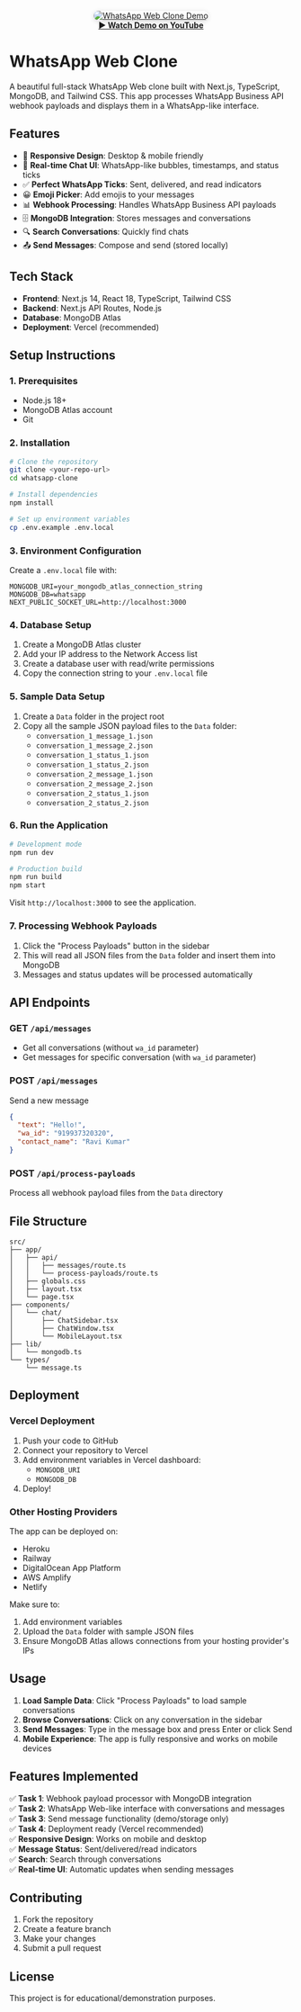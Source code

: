 <!-- YouTube Demo -->
<p align="center">
  <a href="https://youtu.be/Suy5ZpGdd1g" target="_blank">
    <img src="https://img.youtube.com/vi/Suy5ZpGdd1g/maxresdefault.jpg" alt="WhatsApp Web Clone Demo" style="border-radius:12px;max-width:100%;box-shadow:0 2px 8px rgba(0,0,0,0.15);">
  </a>
  <br>
  <a href="https://youtu.be/Suy5ZpGdd1g" target="_blank"><b>▶️ Watch Demo on YouTube</b></a>
</p>

# WhatsApp Web Clone

A beautiful full-stack WhatsApp Web clone built with Next.js, TypeScript, MongoDB, and Tailwind CSS. This app processes WhatsApp Business API webhook payloads and displays them in a WhatsApp-like interface.

## Features

- 📱 **Responsive Design**: Desktop & mobile friendly
- 💬 **Real-time Chat UI**: WhatsApp-like bubbles, timestamps, and status ticks
- ✅ **Perfect WhatsApp Ticks**: Sent, delivered, and read indicators
- 😀 **Emoji Picker**: Add emojis to your messages
- 📊 **Webhook Processing**: Handles WhatsApp Business API payloads
- 🗄️ **MongoDB Integration**: Stores messages and conversations
- 🔍 **Search Conversations**: Quickly find chats
- 📤 **Send Messages**: Compose and send (stored locally)

## Tech Stack

- **Frontend**: Next.js 14, React 18, TypeScript, Tailwind CSS
- **Backend**: Next.js API Routes, Node.js
- **Database**: MongoDB Atlas
- **Deployment**: Vercel (recommended)

## Setup Instructions

### 1. Prerequisites

- Node.js 18+ 
- MongoDB Atlas account
- Git

### 2. Installation

```bash
# Clone the repository
git clone <your-repo-url>
cd whatsapp-clone

# Install dependencies
npm install

# Set up environment variables
cp .env.example .env.local
```

### 3. Environment Configuration

Create a `.env.local` file with:

```env
MONGODB_URI=your_mongodb_atlas_connection_string
MONGODB_DB=whatsapp
NEXT_PUBLIC_SOCKET_URL=http://localhost:3000
```

### 4. Database Setup

1. Create a MongoDB Atlas cluster
2. Add your IP address to the Network Access list
3. Create a database user with read/write permissions
4. Copy the connection string to your `.env.local` file

### 5. Sample Data Setup

1. Create a `Data` folder in the project root
2. Copy all the sample JSON payload files to the `Data` folder:
   - `conversation_1_message_1.json`
   - `conversation_1_message_2.json`  
   - `conversation_1_status_1.json`
   - `conversation_1_status_2.json`
   - `conversation_2_message_1.json`
   - `conversation_2_message_2.json`
   - `conversation_2_status_1.json`
   - `conversation_2_status_2.json`

### 6. Run the Application

```bash
# Development mode
npm run dev

# Production build
npm run build
npm start
```

Visit `http://localhost:3000` to see the application.

### 7. Processing Webhook Payloads

1. Click the "Process Payloads" button in the sidebar
2. This will read all JSON files from the `Data` folder and insert them into MongoDB
3. Messages and status updates will be processed automatically

## API Endpoints

### GET `/api/messages`
- Get all conversations (without `wa_id` parameter)
- Get messages for specific conversation (with `wa_id` parameter)

### POST `/api/messages`
Send a new message
```json
{
  "text": "Hello!",
  "wa_id": "919937320320",
  "contact_name": "Ravi Kumar"
}
```

### POST `/api/process-payloads`
Process all webhook payload files from the `Data` directory

## File Structure

```
src/
├── app/
│   ├── api/
│   │   ├── messages/route.ts
│   │   └── process-payloads/route.ts
│   ├── globals.css
│   ├── layout.tsx
│   └── page.tsx
├── components/
│   └── chat/
│       ├── ChatSidebar.tsx
│       ├── ChatWindow.tsx
│       └── MobileLayout.tsx
├── lib/
│   └── mongodb.ts
└── types/
    └── message.ts
```

## Deployment

### Vercel Deployment

1. Push your code to GitHub
2. Connect your repository to Vercel
3. Add environment variables in Vercel dashboard:
   - `MONGODB_URI`
   - `MONGODB_DB`
4. Deploy!

### Other Hosting Providers

The app can be deployed on:
- Heroku
- Railway
- DigitalOcean App Platform  
- AWS Amplify
- Netlify

Make sure to:
1. Add environment variables
2. Upload the `Data` folder with sample JSON files
3. Ensure MongoDB Atlas allows connections from your hosting provider's IPs

## Usage

1. **Load Sample Data**: Click "Process Payloads" to load sample conversations
2. **Browse Conversations**: Click on any conversation in the sidebar
3. **Send Messages**: Type in the message box and press Enter or click Send
4. **Mobile Experience**: The app is fully responsive and works on mobile devices

## Features Implemented

✅ **Task 1**: Webhook payload processor with MongoDB integration  
✅ **Task 2**: WhatsApp Web-like interface with conversations and messages  
✅ **Task 3**: Send message functionality (demo/storage only)  
✅ **Task 4**: Deployment ready (Vercel recommended)  
✅ **Responsive Design**: Works on mobile and desktop  
✅ **Message Status**: Sent/delivered/read indicators  
✅ **Search**: Search through conversations  
✅ **Real-time UI**: Automatic updates when sending messages  

## Contributing

1. Fork the repository
2. Create a feature branch
3. Make your changes
4. Submit a pull request

## License

This project is for educational/demonstration purposes.